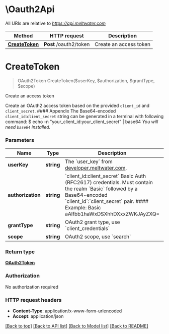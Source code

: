 # \Oauth2Api

All URIs are relative to *https://api.meltwater.com*

Method | HTTP request | Description
------------- | ------------- | -------------
[**CreateToken**](Oauth2Api.md#CreateToken) | **Post** /oauth2/token | Create an access token


# **CreateToken**
> OAuth2Token CreateToken($userKey, $authorization, $grantType, $scope)

Create an access token

Create an OAuth2 access token based on the provided `client_id` and `client_secret`.  #### Appendix    The Base64-encoded `client_id`:`client_secret` string can be generated in a  terminal with following command:        $ echo -n \"your_client_id:your_client_secret\" | base64    <i>You will need `base64` installed.</i>


### Parameters

Name | Type | Description  | Notes
------------- | ------------- | ------------- | -------------
 **userKey** | **string**| The &#x60;user_key&#x60; from [developer.meltwater.com](https://developer.meltwater.com/admin/applications/). | 
 **authorization** | **string**| &#x60;client_id:client_secret&#x60;  Basic Auth (RFC2617) credentials. Must contain the realm &#x60;Basic&#x60; followed by a Base64-encoded &#x60;client_id&#x60;:&#x60;client_secret&#x60; pair.   #### Example:      Basic aAlfbb1haWxDSXhhDXxxZWKJAyZXQ&#x3D; | 
 **grantType** | **string**| OAuth2 grant type, use &#x60;client_credentials&#x60; | 
 **scope** | **string**| OAuth2 scope, use &#x60;search&#x60; | 

### Return type

[**OAuth2Token**](OAuth2Token.md)

### Authorization

No authorization required

### HTTP request headers

 - **Content-Type**: application/x-www-form-urlencoded
 - **Accept**: application/json

[[Back to top]](#) [[Back to API list]](../README.md#documentation-for-api-endpoints) [[Back to Model list]](../README.md#documentation-for-models) [[Back to README]](../README.md)

